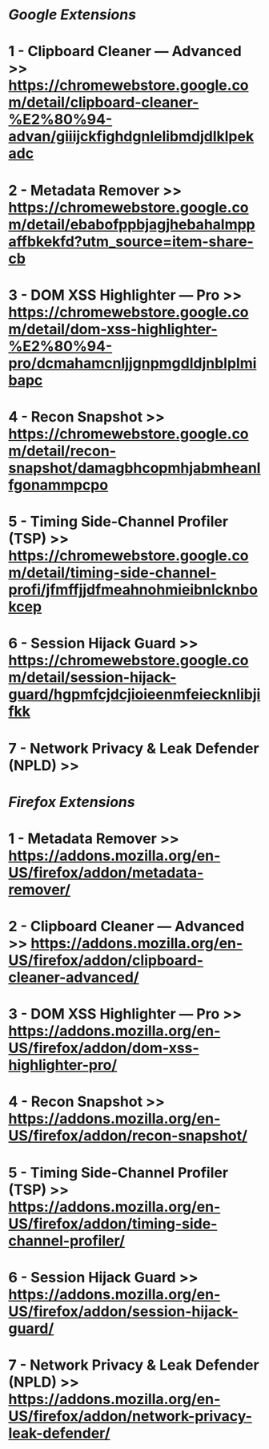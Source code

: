 # *Google Extensions*
# 1 - Clipboard Cleaner — Advanced >> https://chromewebstore.google.com/detail/clipboard-cleaner-%E2%80%94-advan/giiijckfighdgnlelibmdjdlklpekadc
# 2 - Metadata Remover >> https://chromewebstore.google.com/detail/ebabofppbjagjhebahalmppaffbkekfd?utm_source=item-share-cb
# 3 - DOM XSS Highlighter — Pro >> https://chromewebstore.google.com/detail/dom-xss-highlighter-%E2%80%94-pro/dcmahamcnljjgnpmgdldjnblplmibapc
# 4 - Recon Snapshot >> https://chromewebstore.google.com/detail/recon-snapshot/damagbhcopmhjabmheanlfgonammpcpo
# 5 - Timing Side-Channel Profiler (TSP) >> https://chromewebstore.google.com/detail/timing-side-channel-profi/jfmffjjdfmeahnohmieibnlcknbokcep
# 6 - Session Hijack Guard >> https://chromewebstore.google.com/detail/session-hijack-guard/hgpmfcjdcjioieenmfeiecknlibjifkk
# 7 - Network Privacy & Leak Defender (NPLD) >> 

# *Firefox Extensions*
# 1 - Metadata Remover >> https://addons.mozilla.org/en-US/firefox/addon/metadata-remover/
# 2 - Clipboard Cleaner — Advanced >> https://addons.mozilla.org/en-US/firefox/addon/clipboard-cleaner-advanced/
# 3 - DOM XSS Highlighter — Pro >> https://addons.mozilla.org/en-US/firefox/addon/dom-xss-highlighter-pro/
# 4 - Recon Snapshot >> https://addons.mozilla.org/en-US/firefox/addon/recon-snapshot/
# 5 - Timing Side-Channel Profiler (TSP) >> https://addons.mozilla.org/en-US/firefox/addon/timing-side-channel-profiler/
# 6 - Session Hijack Guard >> https://addons.mozilla.org/en-US/firefox/addon/session-hijack-guard/
# 7 - Network Privacy & Leak Defender (NPLD) >> https://addons.mozilla.org/en-US/firefox/addon/network-privacy-leak-defender/
